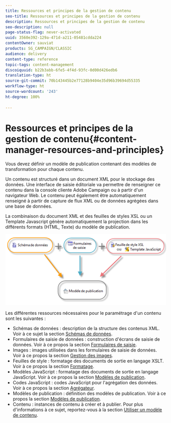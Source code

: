 ```yaml
---
title: Ressources et principes de la gestion de contenu
seo-title: Ressources et principes de la gestion de contenu
description: Ressources et principes de la gestion de contenu
seo-description: null
page-status-flag: never-activated
uuid: 3560e392-129a-471d-a211-05481cdda224
contentOwner: sauviat
products: SG_CAMPAIGN/CLASSIC
audience: delivery
content-type: reference
topic-tags: content-management
discoiquuid: b22b3abb-6fe5-4f4d-93fc-0d00d426edb6
translation-type: ht
source-git-commit: 70b143445b2e77128b9404e35d96b39694d55335
workflow-type: ht
source-wordcount: '243'
ht-degree: 100%

---
```



# Ressources et principes de la gestion de contenu{#content-manager-resources-and-principles}

Vous devez définir un modèle de publication contenant des modèles de transformation pour chaque contenu.

Un contenu est structuré dans un document XML pour le stockage des données. Une interface de saisie éditoriale va permettre de renseigner ce contenu dans la console cliente Adobe Campaign ou à partir d&#39;un navigateur Web. Le contenu peut également être automatiquement renseigné à partir de capture de flux XML ou de données agrégées dans une base de données.

La combinaison du document XML et des feuilles de styles XSL ou un Template Javascript génère automatiquement la projection dans les différents formats (HTML, Texte) du modèle de publication.

![](assets/d_ncs_content_process.png)

Les différentes ressources nécessaires pour le paramétrage d&#39;un contenu sont les suivantes :

* Schémas de données : description de la structure des contenus XML. Voir à ce sujet la section [Schémas de données](../../delivery/using/data-schemas.md).
* Formulaires de saisie de données : construction d&#39;écrans de saisie de données. Voir à ce propos la section [Formulaires de saisie](../../delivery/using/input-forms.md).
* Images : images utilisées dans les formulaires de saisie de données. Voir à ce propos la section [Gestion des images](../../delivery/using/formatting.md#image-management).
* Feuilles de style : formatage des documents de sortie en langage XSLT. Voir à ce propos la section [Formatage](../../delivery/using/formatting.md).
* Modèles JavaScript : formatage des documents de sortie en langage JavaScript. Voir à ce propos la section [Modèles de publication](../../delivery/using/publication-templates.md).
* Codes JavaScript : codes JavaScript pour l&#39;agrégation des données. Voir à ce propos la section [Agrégateur](../../delivery/using/publication-templates.md#aggregator).
* Modèles de publication : définition des modèles de publication. Voir à ce propos la section [Modèles de publication](../../delivery/using/publication-templates.md).
* Contenu : instances de contenu à créer et à publier. Pour plus d&#39;informations à ce sujet, reportez-vous à la section [Utiliser un modèle de contenu](../../delivery/using/using-a-content-template.md).
